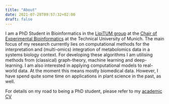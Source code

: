 ```yaml
---
title: "About"
date: 2021-07-28T09:57:32+02:00
draft: false
---
```


I am a PhD Student in Bioinformatics in the [LipiTUM group](https://www.lipitum.de) at the [Chair of Experimental Bioinformatics](https://www1.ls.tum.de/en/exbio/home/) at the Technical University of Munich.
The main focus of my research currently lies on computational methods for the interpretation and (multi-omics) integration of metabolomics data in a systems biology context.
For developing these algorithms I am utilising methods from (classical) graph-theory, machine learning and deep-learning.
I am also interested in applying computational models to real-world data. At the moment this means mostly biomedical data. However, I have spend quite some time on applications in plant science in the past, as well.

<!-- TODO: add a note on what I also enjoy (TDA, etc.) -->

For details on my road to being a PhD student, please refer to my [academic CV](/cv/NikolaiKoehler_academicCV_2109.pdf)
